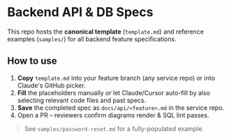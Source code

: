# Backend API & DB Specs

This repo hosts the **canonical template** (`template.md`) and reference
examples (`samples/`) for all backend feature specifications.

## How to use

1. **Copy** `template.md` into your feature branch (any service repo) or into
   Claude's GitHub picker.
2. **Fill** the placeholders manually *or* let Claude/Cursor auto-fill by also
   selecting relevant code files and past specs.
3. **Save** the completed spec as `docs/api/<feature>.md` in the service repo.
4. Open a PR – reviewers confirm diagrams render & SQL lint passes.

> See `samples/password-reset.md` for a fully-populated example. 